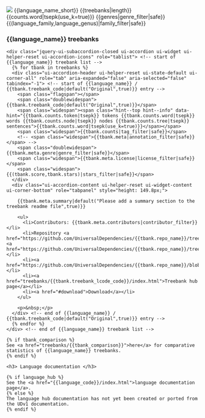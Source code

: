   <!-- Except for class="jquery-ui-subaccordion-closed", all attributes of the accordion-related div elements can be generated during initialization of the page. However, the initialization takes up to 10 seconds and we want something reasonably nice to be visible as soon as possible. -->
  <div class="ui-accordion-header ui-helper-reset ui-state-default ui-corner-all" role="tab" aria-expanded="false" aria-selected="false" tabindex="-1"> <!-- start of {{language_name}} accordion row -->
    <span class="flagspan"><img class="flag" src="flags/svg/{{flag}}.svg" /></span>
    <span class="doublewidespan">{{language_name_short}}</span>
    <span class="widespan"><span class="hint--top hint--info" data-hint="{{treebanks|length}} treebank{% if treebanks|length > 1 %}s{% endif %}">{{treebanks|length}}</span></span>
    <span class="widespan"><span class="hint--top hint--info" data-hint="{{counts.token|tsepk}} tokens {{counts.word|tsepk}} words {{counts.node|tsepk}} nodes {{counts.tree|tsepk}} sentences">{{counts.word|tsepk(use_k=true)}}</span></span>
    <!-- English has so many genres that they no longer fit in doublewidespan. -->
    <span class="triplewidespan">{{genres|genre_filter|safe}}</span>
    <span class="triplewidespan">{{(language_family,language_genus)|family_filter|safe}}</span>
  </div> <!-- end of {{language_name}} accordion row -->

  <div class="ui-accordion-content ui-helper-reset ui-widget-content ui-corner-bottom" style="" role="tabpanel"> <!-- start of {{language_name}} accordion body -->
  <!--initial style="height:558.8px; display: none" would make the page a bit better before setup is done but the height of the subaccordions would not be measured correctly-->

  <!-- empty space so tooltip fits -->
  <h3>{{language_name}} treebanks</h3>

    <div class="jquery-ui-subaccordion-closed ui-accordion ui-widget ui-helper-reset ui-accordion-icons" role="tablist"> <!-- start of {{language_name}} treebank list -->
      {% for tbank in treebanks %}
      <div class="ui-accordion-header ui-helper-reset ui-state-default ui-corner-all" role="tab" aria-expanded="false" aria-selected="false" tabindex="-1"> <!-- start of {{language_name}} / {{tbank.treebank_code|default("Original",true)}} entry -->
	    <span class="flagspan"></span>
	    <span class="doublewidespan">{{tbank.treebank_code|default("Original",true)}}</span>
	    <span class="widespan"><span class="hint--top hint--info" data-hint="{{tbank.counts.token|tsepk}} tokens {{tbank.counts.word|tsepk}} words {{tbank.counts.node|tsepk}} nodes {{tbank.counts.tree|tsepk}} sentences">{{tbank.counts.word|tsepk(use_k=true)}}</span></span>
	    <span class="widespan">{{tbank.counts|tag_filter|safe}}</span>
	    <!-- <span class="widespan">{{tbank.meta|annotation_filter|safe}}</span> -->
	    <span class="doublewidespan">{{tbank.meta.genre|genre_filter|safe}}</span>
	    <span class="widespan">{{tbank.meta.license|license_filter|safe}}</span>
	    <span class="widespan">{{(tbank.score,tbank.stars)|stars_filter|safe}}</span>
	  </div>
	  <div class="ui-accordion-content ui-helper-reset ui-widget-content ui-corner-bottom" role="tabpanel" style="height: 149.8px;">

	    {{tbank.meta.summary|default("Please add a summary section to the treebank readme file",true)}}

	    <ul>
	      <li>Contributors: {{tbank.meta.contributors|contributor_filter}} </li>
          <li>Repository <a href="https://github.com/UniversalDependencies/{{tbank.repo_name}}/tree/master">master</a> <a href="https://github.com/UniversalDependencies/{{tbank.repo_name}}/tree/dev">dev</a></li>
          <li><a href="https://github.com/UniversalDependencies/{{tbank.repo_name}}/blob/{{tbank.repo_branch}}/{{tbank.readme_file}}">README</a></li>
	      <li><a href="treebanks/{{tbank.treebank_lcode_code}}/index.html">Treebank hub page</a></li>
	      <li><a href="#download">Download</a></li>
	    </ul>

	    <p>&nbsp;</p>
	  </div> <!-- end of {{language_name}} / {{tbank.treebank_code|default("Original",true)}} entry -->
      {% endfor %}
    </div> <!-- end of {{language_name}} treebank list -->

    {% if tbank_comparison %}
    See <a href="treebanks/{{tbank_comparison}}">here</a> for comparative statistics of {{language_name}} treebanks.
    {% endif %}

    <h3> Language documentation </h3>

    {% if language_hub %}
    See the <a href="{{language_code}}/index.html">language documentation page</a>.
    {% else %}
    The language hub documentation has not yet been created or ported from the UDv1 documentation.
    {% endif %}

  </div> <!-- end of {{language_name}} accordion body -->
